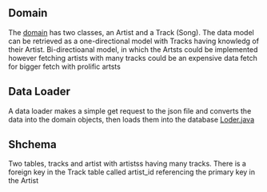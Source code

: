 
## Domain
The  [ domain](/src/main/java/com/wurrly/domain/) has two classes, an Artist and a Track (Song). The data model can be retrieved as a one-directional model with
Tracks having knowledg of their Artist. Bi-directioanal model, in which the Artsts could be implemented however fetching artists 
with many tracks could be an expensive data fetch for bigger fetch with prolific artsts

## Data Loader
A data loader makes a simple get request to the json file and converts the data into the domain objects, then loads them into the database
[Loder.java](Loader.java)

## Shchema
Two tables, tracks and artist with artistss having many tracks. There is a foreign key in the Track table called artist_id referencing the 
primary key in the Artist
